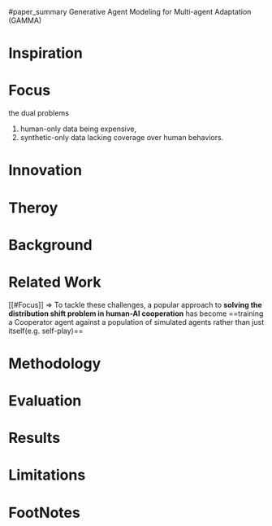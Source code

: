 #paper_summary 
Generative Agent Modeling for Multi-agent Adaptation (GAMMA)
# Inspiration



# Focus
the dual problems 
1) human-only data being expensive, 
2) synthetic-only data lacking coverage over human behaviors.


# Innovation



# Theroy



# Background



# Related Work
[[#Focus]] $\Longrightarrow$ To tackle these challenges, a popular approach to **solving the distribution shift problem in human-AI cooperation** has become ==training a Cooperator agent against a population of simulated agents rather than just itself(e.g. self-play)==



# Methodology



# Evaluation



# Results



# Limitations


# FootNotes
